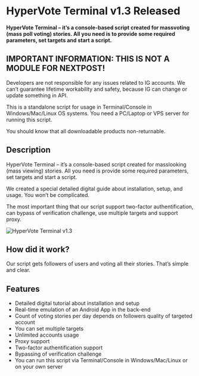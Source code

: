 <h1>HyperVote Terminal v1.3 Released</h1>
<b>HyperVote Terminal – it’s a console-based script created for massvoting (mass poll voting) stories. All you need is to provide some required parameters, set targets and start a script.</b>

<h2>IMPORTANT INFORMATION: THIS IS NOT A MODULE FOR NEXTPOST!</h2>
Developers are not responsible for any issues related to IG accounts. We can’t guarantee lifetime workability and safety, because IG can change or update something in API.

This is a standalone script for usage in Terminal/Console in Windows/Mac/Linux OS systems. You need a PC/Laptop or VPS server for running this script.

You should know that all downloadable products non-returnable.

<h2>Description</h2>
HyperVote Terminal – it’s a console-based script created for masslooking (mass viewing) stories. All you need is provide some required parameters, set targets and start a script.

We created a special detailed digital guide about installation, setup, and usage. You won’t be complicated.

The most important thing that our script support two-factor authentification, can bypass of verification challenge, use multiple targets and support proxy.

<img src="http://hypervoter.com/wp-content/uploads/edd/2019/10/Screenshot_1.png" alt="HyperVote Terminal v1.3">

<h2>How did it work?</h2>
Our script gets followers of users and voting all their stories. That’s simple and clear.

<h2>Features</h2>
<ul>
<li>Detailed digital tutorial about installation and setup</li>
<li>Real-time emulation of an Android App in the back-end</li>
<li>Count of voting stories per day depends on followers quality of targeted account</li>
<li>You can set multiple targets</li>
<li>Unlimited accounts usage</li>
<li>Proxy support</li>
<li>Two-factor authentification support</li>
<li>Bypassing of verification challenge</li>
<li>You can run this script via Terminal/Console in Windows/Mac/Linux or on your own server</li>
</ul>
